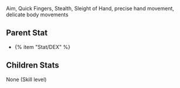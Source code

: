 Aim, Quick Fingers, Stealth, Sleight of Hand, precise hand movement, delicate body movements

## Parent Stat

* {% item "Stat/DEX" %}

## Children Stats

None (Skill level)
